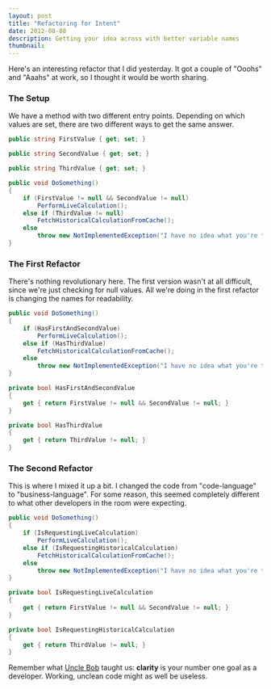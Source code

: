 ```yaml
---
layout: post
title: "Refactoring for Intent"
date: 2012-08-08
description: Getting your idea across with better variable names
thumbnail:
---
```


Here's an interesting refactor that I did yesterday. It got a couple of "Ooohs" and "Aaahs" at work, so I thought it would be worth sharing.

### The Setup

We have a method with two different entry points. Depending on which values are set, there are two different ways to get the same answer.

```csharp
public string FirstValue { get; set; }

public string SecondValue { get; set; }

public string ThirdValue { get; set; }

public void DoSomething()
{
    if (FirstValue != null && SecondValue != null)
        PerformLiveCalculation();
    else if (ThirdValue != null)
        FetchHistoricalCalculationFromCache();
    else
        throw new NotImplementedException("I have no idea what you're trying to do.");
}
```

### The First Refactor

There's nothing revolutionary here. The first version wasn't at all difficult, since we're just checking for null values. All we're doing in the first refactor is changing the names for readability.

```csharp
public void DoSomething()
{
    if (HasFirstAndSecondValue)
        PerformLiveCalculation();
    else if (HasThirdValue)
        FetchHistoricalCalculationFromCache();
    else
        throw new NotImplementedException("I have no idea what you're trying to do.");
}

private bool HasFirstAndSecondValue
{
    get { return FirstValue != null && SecondValue != null; }
}

private bool HasThirdValue
{
    get { return ThirdValue != null; }
}
```

### The Second Refactor

This is where I mixed it up a bit. I changed the code from "code-language" to "business-language". For some reason, this seemed completely different to what other developers in the room were expecting.

```csharp
public void DoSomething()
{
    if (IsRequestingLiveCalculation)
        PerformLiveCalculation();
    else if (IsRequestingHistoricalCalculation)
        FetchHistoricalCalculationFromCache();
    else
        throw new NotImplementedException("I have no idea what you're trying to do.");
}

private bool IsRequestingLiveCalculation
{
    get { return FirstValue != null && SecondValue != null; }
}

private bool IsRequestingHistoricalCalculation
{
    get { return ThirdValue != null; }
}
```

Remember what [Uncle Bob](http://www.objectmentor.com/omTeam/martin_r.html) taught us: **clarity** is your number one goal as a developer. Working, unclean code might as well be useless.
